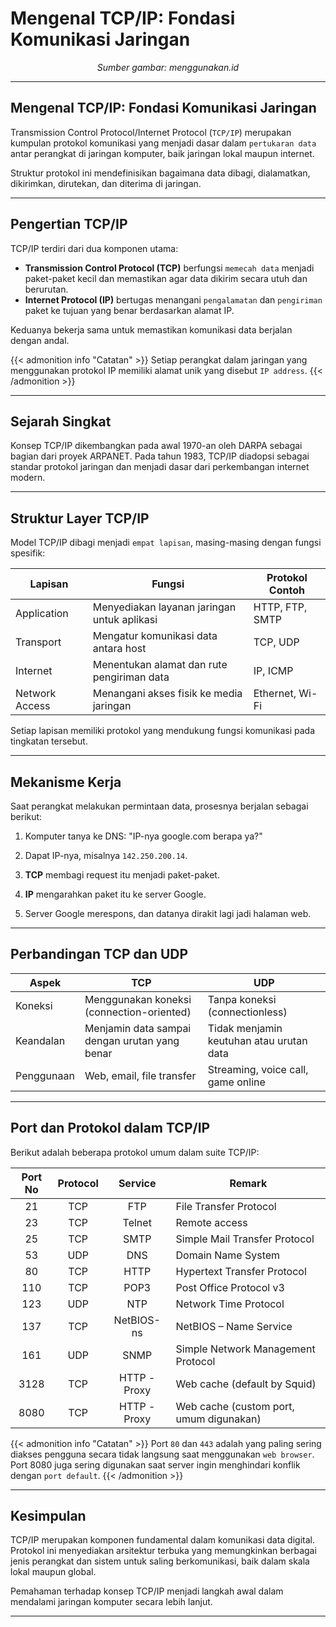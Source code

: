 # Mengenal TCP/IP: Fondasi Komunikasi Jaringan


<!--more-->

<p align="center"><em>Sumber gambar: menggunakan.id</em></p>

---

## Mengenal TCP/IP: Fondasi Komunikasi Jaringan

Transmission Control Protocol/Internet Protocol (`TCP/IP`) merupakan kumpulan protokol komunikasi yang menjadi dasar dalam `pertukaran data` antar perangkat di jaringan komputer, baik jaringan lokal maupun internet.

Struktur protokol ini mendefinisikan bagaimana data dibagi, dialamatkan, dikirimkan, dirutekan, dan diterima di jaringan.

---

## Pengertian TCP/IP

TCP/IP terdiri dari dua komponen utama:

- **Transmission Control Protocol (TCP)** berfungsi `memecah data` menjadi paket-paket kecil dan memastikan agar data dikirim secara utuh dan berurutan.
- **Internet Protocol (IP)** bertugas menangani `pengalamatan` dan `pengiriman` paket ke tujuan yang benar berdasarkan alamat IP.

Keduanya bekerja sama untuk memastikan komunikasi data berjalan dengan andal.

{{< admonition info "Catatan" >}}
Setiap perangkat dalam jaringan yang menggunakan protokol IP memiliki alamat unik yang disebut `IP address`.
{{< /admonition >}}

---

## Sejarah Singkat

Konsep TCP/IP dikembangkan pada awal 1970-an oleh DARPA sebagai bagian dari proyek ARPANET. Pada tahun 1983, TCP/IP diadopsi sebagai standar protokol jaringan dan menjadi dasar dari perkembangan internet modern.

---

## Struktur Layer TCP/IP

Model TCP/IP dibagi menjadi `empat lapisan`, masing-masing dengan fungsi spesifik:

| Lapisan | Fungsi | Protokol Contoh |
|---------|--------|-----------------|
| Application | Menyediakan layanan jaringan untuk aplikasi | HTTP, FTP, SMTP |
| Transport | Mengatur komunikasi data antara host | TCP, UDP |
| Internet | Menentukan alamat dan rute pengiriman data | IP, ICMP |
| Network Access | Menangani akses fisik ke media jaringan | Ethernet, Wi-Fi |

Setiap lapisan memiliki protokol yang mendukung fungsi komunikasi pada tingkatan tersebut.

---

## Mekanisme Kerja

Saat perangkat melakukan permintaan data, prosesnya berjalan sebagai berikut:

1. Komputer tanya ke DNS: "IP-nya google.com berapa ya?"

2. Dapat IP-nya, misalnya `142.250.200.14`.
3. **TCP** membagi request itu menjadi paket-paket.
4. **IP** mengarahkan paket itu ke server Google.
5. Server Google merespons, dan datanya dirakit lagi jadi halaman web.

---

## Perbandingan TCP dan UDP

| Aspek | TCP | UDP |
|-------|-----|-----|
| Koneksi | Menggunakan koneksi (connection-oriented) | Tanpa koneksi (connectionless) |
| Keandalan | Menjamin data sampai dengan urutan yang benar | Tidak menjamin keutuhan atau urutan data |
| Penggunaan | Web, email, file transfer | Streaming, voice call, game online |

---

## Port dan Protokol dalam TCP/IP

Berikut adalah beberapa protokol umum dalam suite TCP/IP:

| Port No | Protocol | Service       | Remark                                |
|:-------:|:--------:|:-------------:|----------------------------------------|
| 21      | TCP      | FTP           | File Transfer Protocol                 |
| 23      | TCP      | Telnet        | Remote access                          |
| 25      | TCP      | SMTP          | Simple Mail Transfer Protocol          |
| 53      | UDP      | DNS           | Domain Name System                     |
| 80      | TCP      | HTTP          | Hypertext Transfer Protocol            |
| 110     | TCP      | POP3          | Post Office Protocol v3                |
| 123     | UDP      | NTP           | Network Time Protocol                  |
| 137     | TCP      | NetBIOS-ns    | NetBIOS – Name Service                 |
| 161     | UDP      | SNMP          | Simple Network Management Protocol     |
| 3128    | TCP      | HTTP - Proxy  | Web cache (default by Squid)           |
| 8080    | TCP      | HTTP - Proxy  | Web cache (custom port, umum digunakan)|

{{< admonition info "Catatan" >}}
Port `80` dan `443` adalah yang paling sering diakses pengguna secara tidak langsung saat menggunakan `web browser`. Port 8080 juga sering digunakan saat server ingin menghindari konflik dengan `port default`.
{{< /admonition >}}

---

## Kesimpulan

TCP/IP merupakan komponen fundamental dalam komunikasi data digital. Protokol ini menyediakan arsitektur terbuka yang memungkinkan berbagai jenis perangkat dan sistem untuk saling berkomunikasi, baik dalam skala lokal maupun global.

Pemahaman terhadap konsep TCP/IP menjadi langkah awal dalam mendalami jaringan komputer secara lebih lanjut.

---
